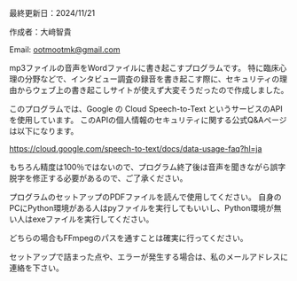 最終更新日：2024/11/21

作成者：大﨑智貴

Email: ootmootmk@gmail.com



mp3ファイルの音声をWordファイルに書き起こすプログラムです。
特に臨床心理の分野などで、インタビュー調査の録音を書き起こす際に、セキュリティの理由からウェブ上の書き起こしサイトが使えず大変そうだったので作成しました。

このプログラムでは、Google の Cloud Speech-to-Text というサービスのAPI を使用しています。
このAPIの個人情報のセキュリティに関する公式Q&Aページは以下になります。 

https://cloud.google.com/speech-to-text/docs/data-usage-faq?hl=ja

もちろん精度は100％ではないので、プログラム終了後は音声を聞きながら誤字脱字を修正する必要があるので、ご了承ください。

プログラムのセットアップのPDFファイルを読んで使用してください。
自身のPCにPython環境がある人はpyファイルを実行してもいいし、Python環境が無い人はexeファイルを実行してください。

どちらの場合もFFmpegのパスを通すことは確実に行ってください。

セットアップで詰まった点や、エラーが発生する場合は、私のメールアドレスに連絡を下さい。
